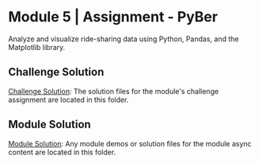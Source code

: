 # Module 5 | Assignment - PyBer

Analyze and visualize ride-sharing data using Python, Pandas, and the Matplotlib library.

## Challenge Solution

[Challenge Solution](Challenge_Solution): The solution files for the module's challenge assignment are located in this folder.

## Module Solution

[Module Solution](Module_Solution): Any module demos or solution files for the module async content are located in this folder.
